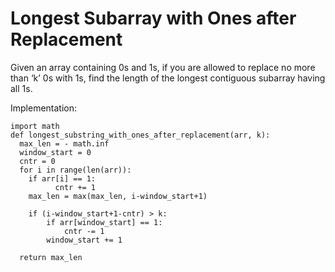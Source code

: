 # Longest Subarray with Ones after Replacement

Given an array containing 0s and 1s, if you are allowed to replace no more than ‘k’ 0s with 1s, find the length of the longest contiguous subarray having all 1s.

Implementation:

```
import math
def longest_substring_with_ones_after_replacement(arr, k):
  max_len = - math.inf
  window_start = 0
  cntr = 0
  for i in range(len(arr)):
    if arr[i] == 1:
          cntr += 1
    max_len = max(max_len, i-window_start+1)

    if (i-window_start+1-cntr) > k:
        if arr[window_start] == 1:
            cntr -= 1
        window_start += 1

  return max_len

            
```

